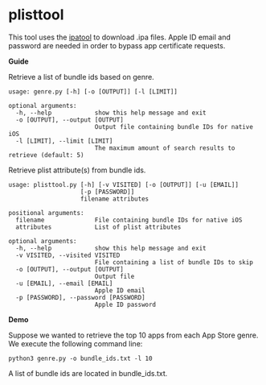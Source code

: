 # plisttool

This tool uses the [ipatool](https://github.com/majd/ipatool) to download .ipa files. Apple ID email and password are needed in order to bypass app certificate requests.

**Guide**

Retrieve a list of bundle ids based on genre.

```
usage: genre.py [-h] [-o [OUTPUT]] [-l [LIMIT]]

optional arguments:
  -h, --help            show this help message and exit
  -o [OUTPUT], --output [OUTPUT]
                        Output file containing bundle IDs for native iOS
  -l [LIMIT], --limit [LIMIT]
                        The maximum amount of search results to retrieve (default: 5)
```

Retrieve plist attribute(s) from bundle ids.
```
usage: plisttool.py [-h] [-v VISITED] [-o [OUTPUT]] [-u [EMAIL]]
                    [-p [PASSWORD]]
                    filename attributes

positional arguments:
  filename              File containing bundle IDs for native iOS
  attributes            List of plist attributes

optional arguments:
  -h, --help            show this help message and exit
  -v VISITED, --visited VISITED
                        File containing a list of bundle IDs to skip
  -o [OUTPUT], --output [OUTPUT]
                        Output file
  -u [EMAIL], --email [EMAIL]
                        Apple ID email
  -p [PASSWORD], --password [PASSWORD]
                        Apple ID password
```

**Demo**

Suppose we wanted to retrieve the top 10 apps from each App Store genre. We execute the following command line:

```
python3 genre.py -o bundle_ids.txt -l 10
```

A list of bundle ids are located in bundle_ids.txt.
